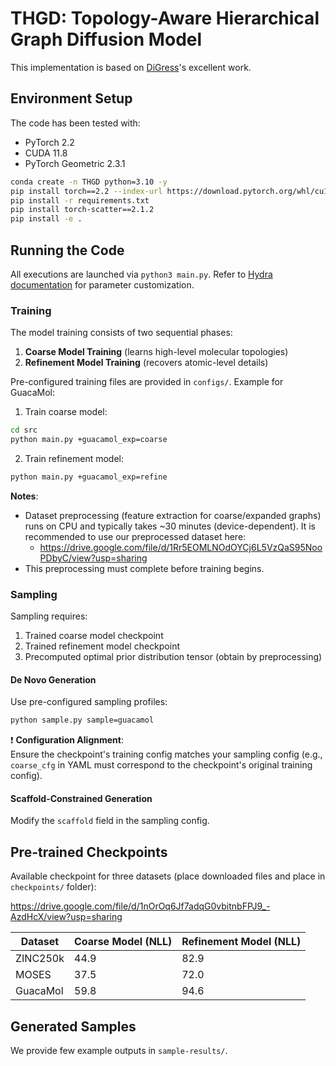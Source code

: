 # THGD: Topology-Aware Hierarchical Graph Diffusion Model  
This implementation is based on [DiGress](https://github.com/cvignac/DiGress)'s excellent work. 

## Environment Setup  
The code has been tested with:  
- PyTorch 2.2  
- CUDA 11.8  
- PyTorch Geometric 2.3.1  

```bash
conda create -n THGD python=3.10 -y
pip install torch==2.2 --index-url https://download.pytorch.org/whl/cu121
pip install -r requirements.txt
pip install torch-scatter==2.1.2
pip install -e .
```

## Running the Code  
All executions are launched via `python3 main.py`. Refer to [Hydra documentation](https://hydra.cc/) for parameter customization.

### Training  
The model training consists of two sequential phases:  
1. **Coarse Model Training** (learns high-level molecular topologies)  
2. **Refinement Model Training** (recovers atomic-level details)  

Pre-configured training files are provided in `configs/`. Example for GuacaMol:  

1. Train coarse model:  
```bash
cd src
python main.py +guacamol_exp=coarse
```

2. Train refinement model:  
```bash
python main.py +guacamol_exp=refine
```

**Notes**:  
- Dataset preprocessing (feature extraction for coarse/expanded graphs) runs on CPU and typically takes ~30 minutes (device-dependent). It is recommended to use our preprocessed dataset here:  
    - https://drive.google.com/file/d/1Rr5EOMLNOdOYCj6L5VzQaS95NooPDbyC/view?usp=sharing
- This preprocessing must complete before training begins.  

### Sampling  
Sampling requires:  
1. Trained coarse model checkpoint  
2. Trained refinement model checkpoint  
3. Precomputed optimal prior distribution tensor (obtain by preprocessing)  

#### De Novo Generation  
Use pre-configured sampling profiles:  
```bash
python sample.py sample=guacamol
```

❗ **Configuration Alignment**:  
Ensure the checkpoint's training config matches your sampling config (e.g., `coarse_cfg` in YAML must correspond to the checkpoint's original training config).

#### Scaffold-Constrained Generation  
Modify the `scaffold` field in the sampling config.

## Pre-trained Checkpoints  
Available checkpoint for three datasets (place downloaded files and place in `checkpoints/` folder): 

https://drive.google.com/file/d/1nOrOq6Jf7adqG0vbitnbFPJ9_-AzdHcX/view?usp=sharing

| Dataset    | Coarse Model (NLL) | Refinement Model (NLL) |  
|------------|---------------------|------------------------|  
| ZINC250k   | 44.9         | 82.9            |  
| MOSES      | 37.5         | 72.0            |  
| GuacaMol   | 59.8         | 94.6            |  

## Generated Samples  
We provide few example outputs in `sample-results/`.